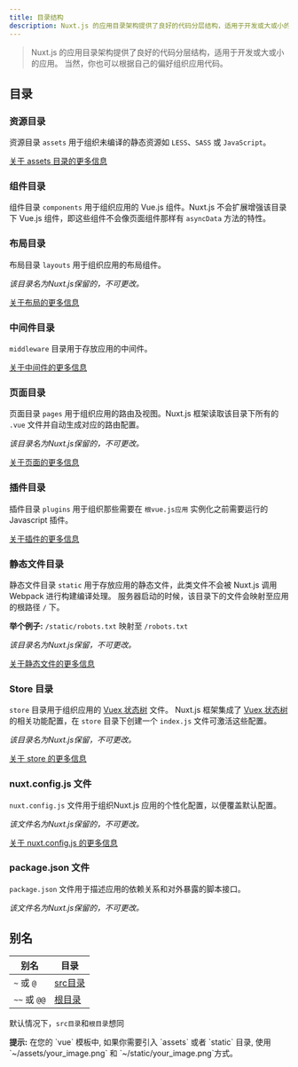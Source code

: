 ```yaml
---
title: 目录结构
description: Nuxt.js 的应用目录架构提供了良好的代码分层结构，适用于开发或大或小的应用。
---
```


> Nuxt.js 的应用目录架构提供了良好的代码分层结构，适用于开发或大或小的应用。 当然，你也可以根据自己的偏好组织应用代码。

## 目录

### 资源目录

资源目录 `assets` 用于组织未编译的静态资源如 `LESS`、`SASS` 或 `JavaScript`。

[关于 assets 目录的更多信息](/guide/assets)

### 组件目录

组件目录 `components` 用于组织应用的 Vue.js 组件。Nuxt.js 不会扩展增强该目录下 Vue.js 组件，即这些组件不会像页面组件那样有 `asyncData` 方法的特性。

### 布局目录

布局目录 `layouts` 用于组织应用的布局组件。

_该目录名为Nuxt.js保留的，不可更改。_

[关于布局的更多信息](/guide/views#布局)

### 中间件目录

`middleware` 目录用于存放应用的中间件。

[关于中间件的更多信息](/guide/routing#中间件)

### 页面目录

页面目录 `pages` 用于组织应用的路由及视图。Nuxt.js 框架读取该目录下所有的 `.vue` 文件并自动生成对应的路由配置。

_该目录名为Nuxt.js保留的，不可更改。_

[关于页面的更多信息](/guide/views)

### 插件目录

插件目录 `plugins` 用于组织那些需要在 `根vue.js应用` 实例化之前需要运行的 Javascript 插件。

[关于插件的更多信息](/guide/plugins)

### 静态文件目录

静态文件目录 `static` 用于存放应用的静态文件，此类文件不会被 Nuxt.js 调用 Webpack 进行构建编译处理。
服务器启动的时候，该目录下的文件会映射至应用的根路径 `/` 下。

**举个例子:** `/static/robots.txt` 映射至 `/robots.txt`

_该目录名为Nuxt.js保留，不可更改。_

[关于静态文件的更多信息](/guide/assets#静态文件)

### Store 目录

`store` 目录用于组织应用的 [Vuex 状态树](http://vuex.vuejs.org) 文件。
Nuxt.js 框架集成了 [Vuex 状态树](http://vuex.vuejs.org) 的相关功能配置，在 `store` 目录下创建一个 `index.js` 文件可激活这些配置。

_该目录名为Nuxt.js保留，不可更改。_

[关于 store 的更多信息](/guide/vuex-store)

### nuxt.config.js 文件

`nuxt.config.js` 文件用于组织Nuxt.js 应用的个性化配置，以便覆盖默认配置。

_该文件名为Nuxt.js保留的，不可更改。_

[关于 nuxt.config.js 的更多信息](/guide/configuration)

### package.json 文件

`package.json` 文件用于描述应用的依赖关系和对外暴露的脚本接口。

_该文件名为Nuxt.js保留的，不可更改。_

## 别名

| 别名 | 目录 |
|-----|------|
| `~` 或 `@` | [src目录](/api/configuration-srcdir) |
| `~~` 或 `@@` | [根目录](/api/configuration-rootdir) |

默认情况下，`src目录`和`根目录`想同

<p class="Alert Alert--nuxt-green"><b>提示:</b> 在您的 `vue` 模板中, 如果你需要引入 `assets` 或者 `static` 目录, 使用 `~/assets/your_image.png` 和 `~/static/your_image.png`方式。</p>
